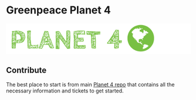 # Greenpeace Planet 4

![Planet4](./planet4.png)

## Contribute

The best place to start is from main [Planet 4 repo](https://github.com/greenpeace/planet4) that contains all the necessary information and tickets to get started.

